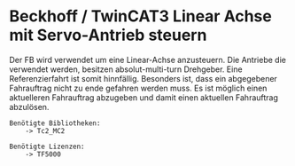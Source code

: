 # Beckhoff / TwinCAT3 Linear Achse mit Servo-Antrieb steuern

Der FB wird verwendet um eine Linear-Achse anzusteuern.
Die Antriebe die verwendet werden, besitzen absolut-multi-turn Drehgeber. Eine Referenzierfahrt ist somit hinnfällig.
Besonders ist, dass ein abgegebener Fahrauftrag nicht zu ende gefahren werden muss. Es ist möglich einen aktuelleren
Fahrauftrag abzugeben und damit einen aktuellen Fahrauftrag abzulösen.
```
Benötigte Bibliotheken:
	-> Tc2_MC2
	
Benötigte Lizenzen:
	-> TF5000
```

